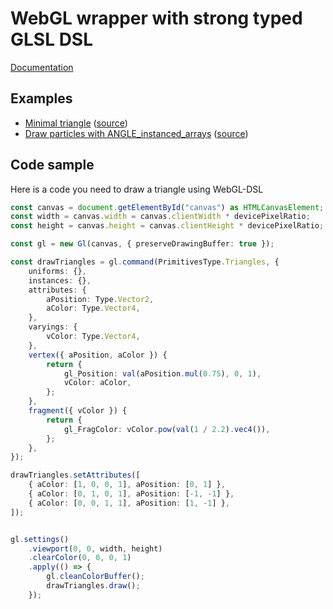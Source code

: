 # WebGL wrapper with strong typed GLSL DSL

[Documentation](https://monkin.github.io/webgl-dsl/doc)

## Examples

* [Minimal triangle](https://monkin.github.io/webgl-dsl/examples/build/triangle.html)
    ([source](https://github.com/monkin/webgl-dsl/blob/master/examples/triangle.ts))
* [Draw particles with ANGLE_instanced_arrays](https://monkin.github.io/webgl-dsl/examples/build/particles.html)
    ([source](https://github.com/monkin/webgl-dsl/blob/master/examples/particles.ts))

## Code sample

Here is a code you need to draw a triangle using WebGL-DSL

```typescript
const canvas = document.getElementById("canvas") as HTMLCanvasElement;
const width = canvas.width = canvas.clientWidth * devicePixelRatio;
const height = canvas.height = canvas.clientHeight * devicePixelRatio;

const gl = new Gl(canvas, { preserveDrawingBuffer: true });

const drawTriangles = gl.command(PrimitivesType.Triangles, {
    uniforms: {},
    instances: {},
    attributes: {
        aPosition: Type.Vector2,
        aColor: Type.Vector4,
    },
    varyings: {
        vColor: Type.Vector4,
    },
    vertex({ aPosition, aColor }) {
        return {
            gl_Position: val(aPosition.mul(0.75), 0, 1),
            vColor: aColor,
        };
    },
    fragment({ vColor }) {
        return {
            gl_FragColor: vColor.pow(val(1 / 2.2).vec4()),
        };
    },
});

drawTriangles.setAttributes([
    { aColor: [1, 0, 0, 1], aPosition: [0, 1] },
    { aColor: [0, 1, 0, 1], aPosition: [-1, -1] },
    { aColor: [0, 0, 1, 1], aPosition: [1, -1] },
]);


gl.settings()
    .viewport(0, 0, width, height)
    .clearColor(0, 0, 0, 1)
    .apply(() => {
        gl.cleanColorBuffer();
        drawTriangles.draw();
    });
```